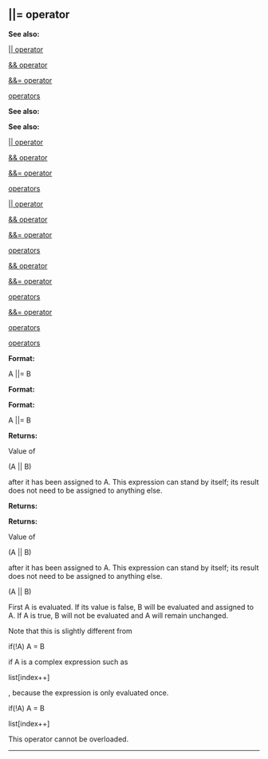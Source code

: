 

 ||= operator
--------------




**See also:** 


[|| operator](#/operator/||) 

[&& operator](#/operator/&&) 

[&&= operator](#/operator/&&=) 

[operators](#/operator) 






**See also:** 

**See also:**

[|| operator](#/operator/||) 

[&& operator](#/operator/&&) 

[&&= operator](#/operator/&&=) 

[operators](#/operator) 




[|| operator](#/operator/||)

[&& operator](#/operator/&&) 

[&&= operator](#/operator/&&=) 

[operators](#/operator) 



[&& operator](#/operator/&&)

[&&= operator](#/operator/&&=) 

[operators](#/operator) 


[&&= operator](#/operator/&&=)

[operators](#/operator) 

[operators](#/operator)


**Format:** 


 A ||= B
 


**Format:** 

**Format:**

 A ||= B



**Returns:** 


 Value of
 
 (A || B)
 
 after it has been assigned to A. This
expression can stand by itself; its result does not need to be assigned to
anything else.
 


**Returns:** 

**Returns:**

 Value of
 
 (A || B)
 
 after it has been assigned to A. This
expression can stand by itself; its result does not need to be assigned to
anything else.


 (A || B)


 First A is evaluated. If its value is false, B will be evaluated and
assigned to A. If A is true, B will not be evaluated and A will remain
unchanged.




 Note that this is slightly different from
 
 if(!A) A = B
 
 if A is
a complex expression such as
 
 list[index++]
 
 , because the expression
is only evaluated once.




 if(!A) A = B


 list[index++]


 This operator cannot be overloaded.





---


